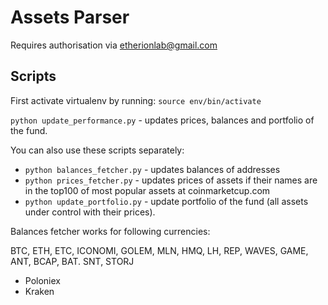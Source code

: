 # Assets Parser

Requires authorisation via etherionlab@gmail.com

## Scripts

First activate virtualenv by running:
`source env/bin/activate`

`python update_performance.py` - updates prices, balances and portfolio of the fund.

You can also use these scripts separately:
 - `python balances_fetcher.py` - updates balances of addresses
 - `python prices_fetcher.py` - updates prices of assets if their names are in the top100 of most popular assets at coinmarketcup.com
 - `python update_portfolio.py` - update portfolio of the fund (all assets under control with their prices).
 
 Balances fetcher works for following currencies:
 
 BTC, ETH, ETC, ICONOMI, GOLEM, MLN, HMQ, LH, REP, WAVES, GAME, ANT, BCAP, BAT. SNT, STORJ
 - Poloniex
 - Kraken
